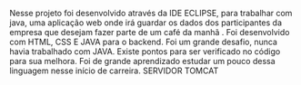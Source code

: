 Nesse projeto foi desenvolvido através da IDE ECLIPSE, para trabalhar com java, 
uma aplicação web onde  irá guardar  os dados dos participantes da empresa
que desejam fazer parte de um café da manhã . 
Foi desenvolvido com HTML, CSS E JAVA para o backend.
Foi um grande desafio, nunca  havia trabalhado com JAVA.
Existe pontos para ser verificado no código para sua melhora.
Foi de grande aprendizado estudar um pouco dessa linguagem nesse
início de carreira.
SERVIDOR TOMCAT

